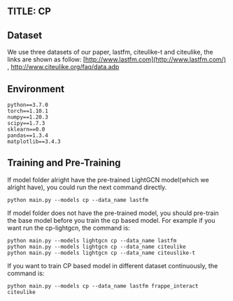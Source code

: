 ## TITLE: CP

## Dataset

  We use three datasets of our paper, lastfm, citeulike-t and citeulike, the links are shown as follow:  [http://www.lastfm.com](http://www.lastfm.com/) , http://www.citeulike.org/faq/data.adp 

## Environment

```
python==3.7.0
torch==1.10.1
numpy==1.20.3
scipy==1.7.3
sklearn==0.0
pandas==1.3.4
matplotlib==3.4.3
```



## Training and Pre-Training

If model folder alright have the pre-trained LightGCN model(which we alright have), you could run the next command directly.

```
python main.py --models cp --data_name lastfm
```

If model folder does not have the pre-trained model, you should pre-train the base model before you train the cp based model. For example if you want run the cp-lightgcn, the command is: 

```
python main.py --models lightgcn cp --data_name lastfm
python main.py --models lightgcn cp --data_name citeulike
python main.py --models lightgcn cp --data_name citeuslike-t
```

If you want to train CP based model in different dataset continuously, the command is:

```
python main.py --models cp --data_name lastfm frappe_interact citeulike
```

